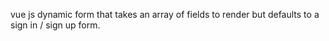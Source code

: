 vue js dynamic form that takes an array of fields to render but defaults to a sign in / sign up form. 
